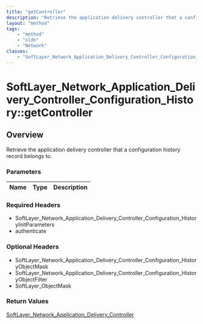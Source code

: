 ```yaml
---
title: "getController"
description: "Retrieve the application delivery controller that a configuration history record belongs to."
layout: "method"
tags:
    - "method"
    - "sldn"
    - "Network"
classes:
    - "SoftLayer_Network_Application_Delivery_Controller_Configuration_History"
---
```

# SoftLayer_Network_Application_Delivery_Controller_Configuration_History::getController
## Overview 
Retrieve the application delivery controller that a configuration history record belongs to.

### Parameters 
|Name | Type | Description |
| --- | --- | --- |


### Required Headers
* SoftLayer_Network_Application_Delivery_Controller_Configuration_HistoryInitParameters
* authenticate

### Optional Headers
* SoftLayer_Network_Application_Delivery_Controller_Configuration_HistoryObjectMask
* SoftLayer_Network_Application_Delivery_Controller_Configuration_HistoryObjectFilter
* SoftLayer_ObjectMask

### Return Values
<a href='/reference/datatypes/SoftLayer_Network_Application_Delivery_Controller'>SoftLayer_Network_Application_Delivery_Controller </a>

